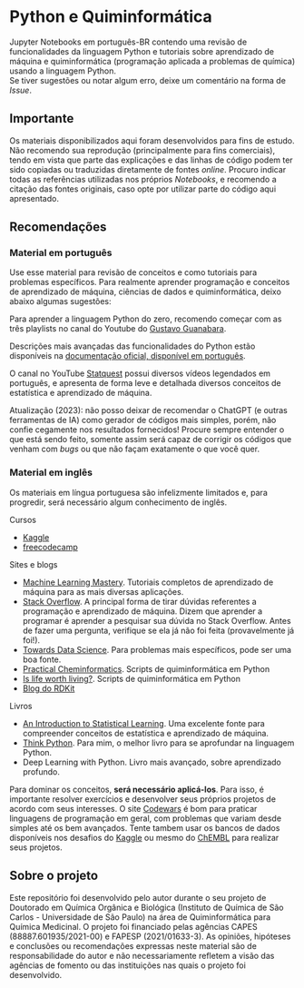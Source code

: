# Python e Quiminformática

Jupyter Notebooks em português-BR contendo uma revisão de funcionalidades da linguagem Python e tutoriais sobre aprendizado de máquina e quiminformática (programação aplicada a problemas de química) usando a linguagem Python. </br>
Se tiver sugestões ou notar algum erro, deixe um comentário na forma de *Issue*.

## Importante

Os materiais disponibilizados aqui foram desenvolvidos para fins de estudo. Não recomendo sua reprodução (principalmente para fins comerciais), tendo em vista que parte das explicações e das linhas de código podem ter sido copiadas ou traduzidas diretamente de fontes *online*. Procuro indicar todas as referências utilizadas nos próprios *Notebooks*, e recomendo a citação das fontes originais, caso opte por utilizar parte do código aqui apresentado.

## Recomendações

### Material em português

Use esse material para revisão de conceitos e como tutoriais para problemas específicos. Para realmente aprender programação e conceitos de aprendizado de máquina, ciências de dados e quiminformática, deixo abaixo algumas sugestões:

Para aprender a linguagem Python do zero, recomendo começar com as três playlists no canal do Youtube do [Gustavo Guanabara](https://www.youtube.com/watch?v=S9uPNppGsGo&list=PLHz_AreHm4dlKP6QQCekuIPky1CiwmdI6).

Descrições mais avançadas das funcionalidades do Python estão disponíveis na [documentação oficial, disponível em português](https://docs.python.org/pt-br/3/).

O canal no YouTube [Statquest](https://www.youtube.com/watch?v=J4Wdy0Wc_xQ) possui diversos vídeos legendados em português, e apresenta de forma leve e detalhada diversos conceitos de estatística e aprendizado de máquina.

Atualização (2023): não posso deixar de recomendar o ChatGPT (e outras ferramentas de IA) como gerador de códigos mais simples, porém, não confie cegamente nos resultados fornecidos! Procure sempre entender o que está sendo feito, somente assim será capaz de corrigir os códigos que venham com *bugs* ou que não façam exatamente o que você quer.

### Material em inglês

Os materiais em língua portuguesa são infelizmente limitados e, para progredir, será necessário algum conhecimento de inglês. 

Cursos 
- [Kaggle](https://www.kaggle.com/learn)
- [freecodecamp](https://www.freecodecamp.org/)

Sites e blogs
- [Machine Learning Mastery](https://machinelearningmastery.com/). Tutoriais completos de aprendizado de máquina para as mais diversas aplicações.
- [Stack Overflow](https://stackoverflow.com/). A principal forma de tirar dúvidas referentes a programação e aprendizado de máquina. Dizem que aprender a programar é aprender a pesquisar sua dúvida no Stack Overflow. Antes de fazer uma pergunta, verifique se ela já não foi feita (provavelmente já foi!).
- [Towards Data Science](https://www.towardsdatascience.com/). Para problemas mais específicos, pode ser uma boa fonte.
- [Practical Cheminformatics](http://practicalcheminformatics.blogspot.com/). Scripts de quiminformática em Python
- [Is life worth living?](https://iwatobipen.wordpress.com/). Scripts de quiminformática em Python
- [Blog do RDKit](https://greglandrum.github.io/rdkit-blog/)

Livros
- [An Introduction to Statistical Learning](https://www.statlearning.com/). Uma excelente fonte para compreender conceitos de estatística e aprendizado de máquina.
- [Think Python](https://open.umn.edu/opentextbooks/textbooks/43). Para mim, o melhor livro para se aprofundar na linguagem Python.
- Deep Learning with Python. Livro mais avançado, sobre aprendizado profundo. 

Para dominar os conceitos, **será necessário aplicá-los**. Para isso, é importante resolver exercícios e desenvolver seus próprios projetos de acordo com seus interesses. O site [Codewars](https://www.codewars.com/) é bom para praticar linguagens de programação em geral, com problemas que variam desde simples até os bem avançados. Tente tambem usar os bancos de dados disponíveis nos desafios do [Kaggle](https://www.kaggle.com/) ou mesmo do [ChEMBL](https://www.ebi.ac.uk/chembl/) para realizar seus projetos.

## Sobre o projeto

Este repositório foi desenvolvido pelo autor durante o seu projeto de Doutorado em Química Orgânica e Biológica (Instituto de Química de São Carlos - Universidade de São Paulo) na área de Quiminformática para Química Medicinal. O projeto foi financiado pelas agências CAPES (88887.601935/2021-00) e FAPESP (2021/01633-3). As opiniões, hipóteses e conclusões ou recomendações expressas neste material são de responsabilidade do autor e não necessariamente refletem a visão das agências de fomento ou das instituições nas quais o projeto foi desenvolvido.

